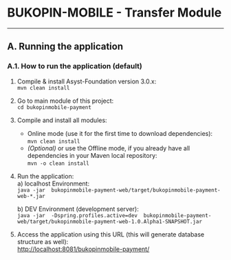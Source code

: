 # BUKOPIN-MOBILE - Transfer Module

***

## A. Running the application

### A.1. How to run the application (default)

1. Compile & install Asyst-Foundation version 3.0.x:  
    `mvn clean install`  
  
2. Go to main module of this project:  
    `cd bukopinmobile-payment`  
  
3. Compile and install all modules:  
    * Online mode (use it for the first time to download dependencies):  
    `mvn clean install`  
    * _(Optional)_ or use the Offline mode, if you already have all dependencies in your Maven local repository:  
    `mvn -o clean install`  
  
4. Run the application:  
    a) localhost Environment:  
    `java -jar  bukopinmobile-payment-web/target/bukopinmobile-payment-web-*.jar`  
  
    b) DEV Environment (development server):  
    `java -jar  -Dspring.profiles.active=dev  bukopinmobile-payment-web/target/bukopinmobile-payment-web-1.0.Alpha1-SNAPSHOT.jar`

5. Access the application using this URL (this will generate database structure as well):  
[http://localhost:8081/bukopinmobile-payment/](http://localhost:8081/bukopinmobile-payment/)
